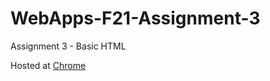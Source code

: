 # WebApps-F21-Assignment-3
Assignment 3 - Basic HTML

Hosted at [Chrome](https://github.com/44-563-WebApps-F21/webapps-f21-assignment-3-saisharma9/settings/pages)